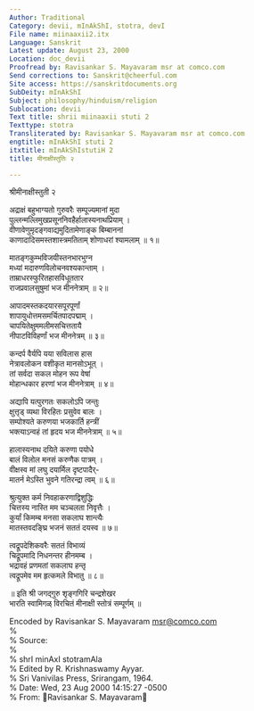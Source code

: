 ```yaml
---
Author: Traditional
Category: devii, mInAkShI, stotra, devI
File name: miinaaxii2.itx
Language: Sanskrit
Latest update: August 23, 2000
Location: doc_devii
Proofread by: Ravisankar S. Mayavaram msr at comco.com
Send corrections to: Sanskrit@cheerful.com
Site access: https://sanskritdocuments.org
SubDeity: mInAkShI
Subject: philosophy/hinduism/religion
Sublocation: devii
Text title: shrii miinaaxii stuti 2
Texttype: stotra
Transliterated by: Ravisankar S. Mayavaram msr at comco.com
engtitle: mInAkShI stuti 2
itxtitle: mInAkShIstutiH 2
title: मीनाक्षीस्तुतिः २

---
```

  
 श्रीमीनाक्षीस्तुती २   
  
अद्राक्षं बहुभाग्यतो गुरुवरैः सम्पूज्यमानां मुदा  
  पुल्लन्मल्लिमुखप्रसूननिवहैर्हालास्यनाथप्रियाम् ।  
वीणावेणुमृदङ्गवाद्यमुदितामेणाङ्क बिम्बाननां  
  काणादादिसमस्तशास्त्रमतिताम् शोणाधरां श्यामलाम् ॥ १॥  
  
मातङ्गकुम्भविजयीस्तनभारभुग्न  
  मध्यां मदारुणविलोचनवश्यकान्ताम् ।  
ताम्राधरस्फुरितहासविधूततार  
  राजप्रवालसुषुमां भज मीननेत्राम् ॥ २॥  
  
आपादमस्तकदयारसपूरपूर्णां  
  शापायुधोत्तमसमर्चितपादपद्माम् ।  
चापयितेक्षुममलीमसचित्ततायै  
  नीपाटविविहर्णां भज मीननेत्रम् ॥ ३॥  
  
कन्दर्प वैर्यपि यया सविलास हास  
  नेत्रावलोकन वशीकृत मानसोऽभूत् ।  
तां सर्वदा सकल मोहन रूप वेषां  
  मोहान्धकार हरणां भज मीननेत्राम् ॥ ४॥  
  
अद्यापि यत्पुरगतः सकलोऽपि जन्तुः  
  क्षुत्तृड् व्यथा विरहितः प्रसुवेव बालः ।  
सम्पोश्यते करुणया भजकार्ति हन्त्रीं  
  भक्त्याऽन्वहं तां हृदय भज मीननेत्राम् ॥ ५॥  
  
हालास्यनाथ दयिते करुणा पयोधे  
  बालं विलोल मनसं करुणैक पात्रम् ।  
वीक्षस्व मां लघु दयार्मिल दृष्टपादैर्-  
  मातर्न मेऽस्ति भुवने गतिरन्द्रा त्वम् ॥ ६॥  
  
श्रुत्युक्त कर्म निवहाकरणाद्विशुद्धिः  
  चित्तस्य नास्ति मम चञ्चलता निवृत्तैः ।  
कुर्यां किमम्ब मनसा सकलाघ शान्त्यैः  
  मातस्तवदङ्घ्रि भजनं सततं दयस्व ॥ ७॥  
  
त्वद्रूपदेशिकवरैः सततं विभाव्यं  
  चिद्रूपमादि निधनन्तर हीनमम्ब ।  
भद्रावहं प्रणमतां सकलाघ हन्तृ  
  त्वद्रूपमेव मम हृत्कमले विभातु ॥ ८॥  
  
॥ इति श्री जगद्गुरु शृङ्गगिरि चन्द्रशेखर  
भारति स्वामिगळ् विरचितं मीनाक्षी स्तोत्रं सम्पूर्णम् ॥  
  
  
  
Encoded by  Ravisankar S. Mayavaram msr@comco.com  
%  
% Source:    
%  
% shrI minAxI stotramAla  
% Edited by R. Krishnaswamy Ayyar.  
% Sri Vanivilas Press, Srirangam, 1964.  
% Date: Wed, 23 Aug 2000 14:15:27 -0500  
% From: ᳚Ravisankar S. Mayavaram᳚   
  
  
